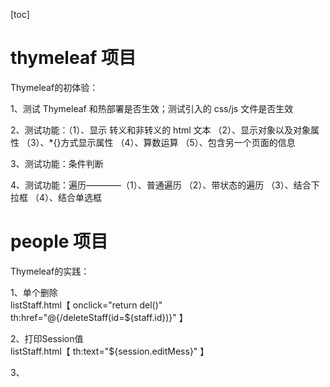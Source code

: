 [toc]
# thymeleaf 项目
Thymeleaf的初体验：  

1、测试 Thymeleaf 和热部署是否生效；测试引入的 css/js 文件是否生效  

2、测试功能：（1）、显示 转义和非转义的 html 文本 	（2）、显示对象以及对象属性  （3）、*{}方式显示属性  （4）、算数运算  （5）、包含另一个页面的信息  

3、测试功能：条件判断  

4、测试功能：遍历————（1）、普通遍历   （2）、带状态的遍历   （3）、结合下拉框    （4）、结合单选框  
# people 项目
Thymeleaf的实践：  

1、单个删除  
listStaff.html【 onclick="return del()" th:href="@{/deleteStaff(id=${staff.id})}" 】    

2、打印Session值  
listStaff.html【 th:text="${session.editMess}" 】  
  
3、  

